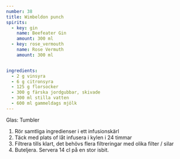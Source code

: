 ```yaml
---
number: 38
title: Wimbeldon punch
spirits: 
  - key: gin
    name: Beefeater Gin
    amount: 300 ml
  - key: rose_vermouth
    name: Rose Vermuth
    amount: 300 ml


ingredients: 
  - 2 g vinsyra
  - 6 g citronsyra
  - 125 g florsocker
  - 300 g färska jordgubbar, skivade
  - 300 ml stilla vatten
  - 600 ml gammeldags mjölk
---
```


Glas: Tumbler

1) Rör samtliga ingredienser i ett infusionskärl
2) Täck med plats of låt infusera i kylen i 24 timmar  
3) Filtrera tills klart, det behövs flera filtreringar med olika filter / silar
4) Buteljera. Servera 14 cl på en stor isbit. 
